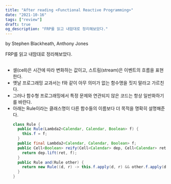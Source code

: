 ```yaml
---
title: "After reading <Functional Reactive Programming>"
date: "2021-10-16"
tags: ["review"]
draft: true
og_description: "FRP를 읽고 내맘대로 정리해보았다."
---
```


by Stephen Blackheath, Anthony Jones

FRP를 읽고 내맘대로 정리해보았다.

##

- 셀(cell)은 시간에 따라 변화하는 값이고, 스트림(stream)은 이벤트의 흐름을 표현한다.
- 옛날 프로그래밍 교과서는 f와 같이 아무 의미가 없는 함수명을 짓지 말라고 가르친다.
- 그러나 함수형 프로그래밍에서 특정 문제와 연관되지 않은 코드는 항상 일반화하기를 바란다.
- 아래는 Rule이라는 클래스명이 다른 함수들의 이름보다 더 목적을 명확히 설명해준다.
  ```java
  class Rule {
    public Rule(Lambda2<Calendar, Calendar, Boolean> f) {
      this.f = f;
    }
    public final Lambda2<Calendar, Calendar, Boolean> f;
    public Cell<Boolean> reify(Cell<Calendar> dep, Cell<Calendar> ret) {
      return dep.lift(ret, f);
    }
    public Rule and(Rule other) {
      return new Rule((d, r) -> this.f.apply(d, r) && other.f.apply(d, r));
    }
  }
  ```
